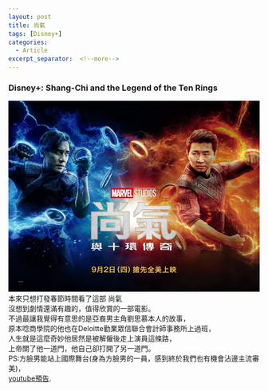 ```yaml
---
layout: post
title: 尚氣
tags: [Disney+]
categories:
  - Article
excerpt_separator:  <!--more-->
---
```


### Disney+: Shang-Chi and the Legend of the Ten Rings
![my screenshot](/assets/10rings.jpeg)
本來只想打發春節時間看了這部 尚氣<br>
沒想到劇情還滿有趣的，值得欣賞的一部電影。<br>
不過最讓我覺得有意思的是亞裔男主角劉思慕本人的故事，<br>
原本唸商學院的他也在Deloitte勤業眾信聯合會計師事務所上過班，<br>
人生就是這麼奇妙他居然是被解僱後走上演員這條路，<br>
上帝關了他一道門，他自己卻打開了另一道門。<br>
PS:方臉男能站上國際舞台(身為方臉男的一員，感到終於我們也有機會沾邊主流審美)，<br>
[youtube預告](https://www.youtube.com/watch?v=N2L5Vt4FEKg&ab_channel=MarvelTW).




